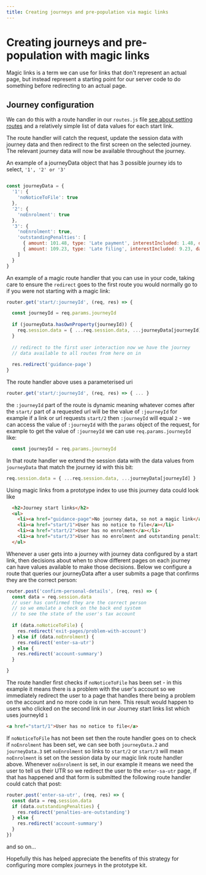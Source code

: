 ```yaml
---
title: Creating journeys and pre-population via magic links
---
```


# Creating journeys and pre-population with magic links

Magic links is a term we can use for links that don't represent an actual page, but instead represent a starting point for our server code to do something before redirecting to an actual page.

## Journey configuration

We can do this with a route handler in our `routes.js` file [see about setting routes](https://govuk-prototype-kit.herokuapp.com/docs/creating-routes) and a relatively simple list of data values for each start link.
	
The route handler will catch the request, update the session data with journey data and then redirect to the first screen on the selected journey. The relevant journey data will now be available throughout the journey.

An example of a journeyData object that has 3 possible journey ids to select, `'1', '2' or '3'`
	
```js

const journeyData = {
  '1': {
    'noNoticeToFile': true
  },
  '2': {
    'noEnrolment': true
  },
  '3': {
    'noEnrolment': true,
    'outstandingPenalties': [
      { amount: 101.48, type: 'Late payment', interestIncluded: 1.48, date: '2021-06-30' },
      { amount: 109.23, type: 'Late filing', interestIncluded: 9.23, date: '2021-03-31' }
    ]
  }
}
```
An example of a magic route handler that you can use in your code, taking care to ensure the `redirect` goes to the first route you would normally go to if you were not starting with a magic link:

```js
router.get('start/:journeyId', (req, res) => {

  const journeyId = req.params.journeyId
  
  if (journeyData.hasOwnProperty(journeyId)) {
    req.session.data = { ...req.session.data, ...journeyData[journeyId] }
  }
  
  // redirect to the first user interaction now we have the journey
  // data available to all routes from here on in
  
  res.redirect('guidance-page')
}
```

The route handler above uses a parameterised uri

```js
router.get('start/:journeyId', (req, res) => { ... }
```

the `:journeyId` part of the route is dynamic meaning whatever comes after the `start/` part of a requested url will be the value of `:journeyId` for example if a link or url requests `start/2` then `:journeyId` will equal `2` - we can access the value of `:journeyId` with the `params` object of the request, for example to get the value of `:journeyId` we can use `req.params.journeyId` like:

```js
  const journeyId = req.params.journeyId
```

In that route handler we extend the session data with the data values from `journeyData` that match the journey id with this bit:

```js
req.session.data = { ...req.session.data, ...journeyData[journeyId] }
```

Using magic links from a prototype index to use this journey data could look like

```html
  <h2>Journey start links</h2>
  <ul>
    <li><a href="guidance-page">No journey data, so not a magic link</a></li>
    <li><a href="start/1">User has no notice to file</a></li>
    <li><a href="start/2">User has no enrolment</a></li>
    <li><a href="start/3">User has no enrolment and outstanding penalties</a></li>
  </ul>
```
	
Whenever a user gets into a journey with journey data configured by a start link, then decisions about when to show different pages on each journey can have values available to make those decisions. Below we configure a route that queries our journeyData after a user submits a page that confirms they are the correct person:
	
```js
router.post('confirm-personal-details', (req, res) => {
  const data = req.session.data
  // user has confirmed they are the correct person
  // so we emulate a check on the back end system
  // to see the state of the user's tax account
  
  if (data.noNoticeToFile) {
    res.redirect('exit-pages/problem-with-account')
  } else if (data.noEnrolment) {
    res.redirect('enter-sa-utr')
  } else {
    res.redirect('account-summary')
  }

}
```

The route handler first checks if `noNoticeToFile` has been set - in this example it means there is a problem with the user's account so we immediately redirect the user to a page that handles there being a problem on the account and no more code is run here. This result would happen to users who clicked on the second link in our Journey start links list which uses journeyId `1`
```html
<a href="start/1">User has no notice to file</a>
```
If `noNoticeToFile` has not been set then the route handler goes on to check if `noEnrolment` has been set, we can see both `journeyData.2` and `journeyData.3` set `noEnrolment` so links to `start/2` or `start/3` will mean `noEnrolment` is set on the session data by our magic link route handler above. Whenever `noEnrolment` is set, in our example it means we need the user to tell us their UTR so we redirect the user to the `enter-sa-utr` page, if that has happened and that form is submitted the following route handler could catch that post:

```js
router.post('enter-sa-utr', (req, res) => {
  const data = req.session.data
  if (data.outstandingPenalties) {
    res.redirect('penalties-are-outstanding')
  } else {
    res.redirect('account-summary')
  }
})
```
and so on...

Hopefully this has helped appreciate the benefits of this strategy for configuring more complex journeys in the prototype kit.
	  
	  
	
	


